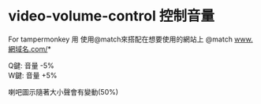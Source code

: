 # video-volume-control 控制音量
For tampermonkey 用
使用@match來搭配在想要使用的網站上
@match www.網域名.com/*

Q鍵: 音量 -5%  
W鍵: 音量 +5%

喇吧圖示隨著大小聲會有變動(50%)
